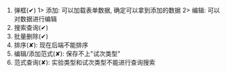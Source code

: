 1. 弹框(✔)
  1> 添加: 可以加载表单数据, 确定可以拿到添加的数据
  2> 编辑: 可以对数据进行编辑
2. 搜索查询(✔)
3. 批量删除(✔)
4. 排序(✘): 现在后端不能排序
5. 编辑/添加范式(✘): 保存不上"试次类型"
6. 范式查询(✘): 实验类型和试次类型不能进行查询搜索
